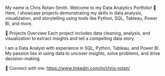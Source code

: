 My name is Chris Rotan-Smith.  Welcome to my Data Analytics Portfolio! 🚀 Here, I showcase projects demonstrating my skills in data analysis, visualization, and storytelling using tools like Python, SQL, Tableau, Power BI, and more.

📁 Projects Overview
Each project includes data cleaning, analysis, and visualization to extract insights and tell a compelling data story.

I am a Data Analyst with experience in SQL, Python, Tableau, and Power BI. My passion lies in using data to uncover insights, solve problems, and drive decision-making.

📩 Connect with me: https://www.linkedin.com/in/chris-rotan/
